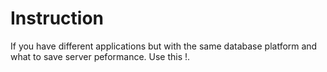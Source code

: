 # Instruction 
If you have different applications but with the same database platform and what to save server peformance. Use this !.
